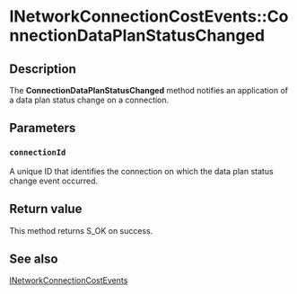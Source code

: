 # INetworkConnectionCostEvents::ConnectionDataPlanStatusChanged

## Description

The **ConnectionDataPlanStatusChanged** method notifies an application of a data plan status change on a connection.

## Parameters

### `connectionId`

A unique ID that identifies the connection on which the data plan status change event occurred.

## Return value

This method returns S_OK on success.

## See also

[INetworkConnectionCostEvents](https://learn.microsoft.com/windows/desktop/api/netlistmgr/nn-netlistmgr-inetworkconnectioncostevents)